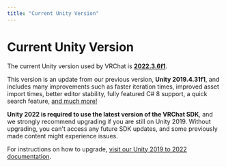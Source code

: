 ```yaml
---
title: "Current Unity Version"
---
```


# Current Unity Version

The current Unity version used by VRChat is [**2022.3.6f1**](https://unity.com/releases/editor/whats-new/2022.3.6).

This version is an update from our previous version, **Unity 2019.4.31f1**, and includes many improvements such as faster iteration times, improved asset import times, better editor stability, fully featured C# 8 support, a quick search feature, [and much more!](https://unity.com/releases/lts)

**Unity 2022 is required to use the latest version of the VRChat SDK**, and we strongly recommend upgrading if you are still on Unity 2019. Without upgrading, you can't access any future SDK updates, and some previously made content might experience issues.

For instructions on how to upgrade, [visit our Unity 2019 to 2022 documentation](/sdk/upgrade/unity-2022).
